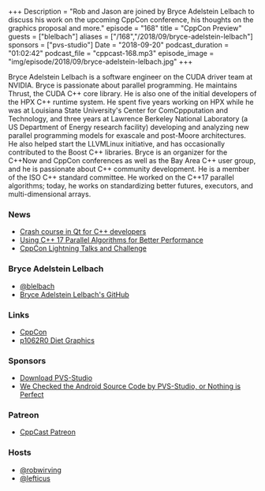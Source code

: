 +++
Description = "Rob and Jason are joined by Bryce Adelstein Lelbach to discuss his work on the upcoming CppCon conference, his thoughts on the graphics proposal and more."
episode = "168"
title = "CppCon Preview"
guests = ["blelbach"]
aliases = ["/168","/2018/09/bryce-adelstein-lelbach"]
sponsors = ["pvs-studio"]
Date = "2018-09-20"
podcast_duration = "01:02:42"
podcast_file = "cppcast-168.mp3"
episode_image = "img/episode/2018/09/bryce-adelstein-lelbach.jpg"
+++

Bryce Adelstein Lelbach is a software engineer on the CUDA driver team at NVIDIA. Bryce is passionate about parallel programming. He maintains Thrust, the CUDA C++ core library. He is also one of the initial developers of the HPX C++ runtime system. He spent five years working on HPX while he was at Louisiana State University's Center for ComCppputation and Technology, and three years at Lawrence Berkeley National Laboratory (a US Department of Energy research facility) developing and analyzing new parallel programming models for exascale and post-Moore architectures. He also helped start the LLVMLinux initiative, and has occasionally contributed to the Boost C++ libraries. Bryce is an organizer for the C++Now and CppCon conferences as well as the Bay Area C++ user group, and he is passionate about C++ community development. He is a member of the ISO C++ standard committee. He worked on the C++17 parallel algorithms; today, he works on standardizing better futures, executors, and multi-dimensional arrays.

### News ###

 - [Crash course in Qt for C++ developers](https://www.cleanqt.io/blog/crash-course-in-qt-for-c%2B%2B-developers,-part-1)
 - [Using C++ 17 Parallel Algorithms for Better Performance](https://blogs.msdn.microsoft.com/vcblog/2018/09/11/using-c17-parallel-algorithms-for-better-performance/)
 - [CppCon Lightning Talks and Challenge](https://cppcon.org/2018call-for-lightningtalks/)

### Bryce Adelstein Lelbach ###

 - [@blelbach](https://twitter.com/blelbach)
 - [Bryce Adelstein Lelbach's GitHub](https://github.com/brycelelbach)

### Links ###

 - [CppCon](https://cppcon.org/)
 - [p1062R0 Diet Graphics](http://www.open-std.org/jtc1/sc22/wg21/docs/papers/2018/p1062r0.html)

### Sponsors ###

- [Download PVS-Studio](https://www.viva64.com/en/pvs-studio-download/)
- [We Checked the Android Source Code by PVS-Studio, or Nothing is Perfect](https://www.viva64.com/en/b/0579/)

### Patreon ###

- [CppCast Patreon](https://www.patreon.com/CppCast)

### Hosts ###

- [@robwirving](https://twitter.com/robwirving)
- [@lefticus](https://twitter.com/lefticus)


